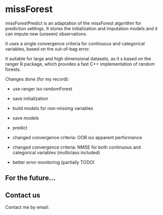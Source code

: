 # missForest

missForestPredict is an adaptation of the missForest algorithm for prediction settings. It stores the initialization and imputation models and it can impute new (unseen) observations. 

It uses a single convergence criteria for continuous and categorical variables, based on the out-of-bag error.

It suitable for large and high dimensional datasets, as it s based on the ranger R package, which provides a fast C++ implementation of  random forests.

Changes done (for my record):

- use ranger iso randomForest

- save initialization

- build models for non-missing variables

- save models

- predict

- changed convergence criteria: OOB iso apparent performance

- changed convergence criteria: NMSE for both continuous and categorical variables (multiclass included)

- better error monitoring (partially TODO)

## For the future...

## Contact us

Contact me by email: 
